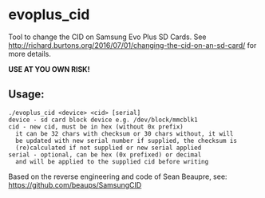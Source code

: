 # evoplus_cid
Tool to change the CID on Samsung Evo Plus SD Cards.
See http://richard.burtons.org/2016/07/01/changing-the-cid-on-an-sd-card/
for more details.

**USE AT YOU OWN RISK!**

## Usage:
```
./evoplus_cid <device> <cid> [serial]
device - sd card block device e.g. /dev/block/mmcblk1
cid - new cid, must be in hex (without 0x prefix)
  it can be 32 chars with checksum or 30 chars without, it will
  be updated with new serial number if supplied, the checksum is
  (re)calculated if not supplied or new serial applied
serial - optional, can be hex (0x prefixed) or decimal
  and will be applied to the supplied cid before writing
```

Based on the reverse engineering and code of Sean Beaupre,
see: https://github.com/beaups/SamsungCID

